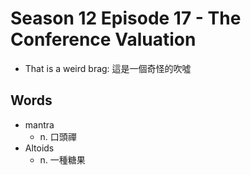 # Season 12 Episode 17 - The Conference Valuation

- That is a weird brag: 這是一個奇怪的吹噓


## Words

- mantra
  - n. 口頭禪
- Altoids
  - n. 一種糖果